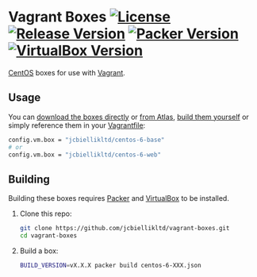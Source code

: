 # Vagrant Boxes [![License](https://img.shields.io/badge/license-MIT-brightgreen.svg)](http://jcbiellik.com/license) [![Release Version](https://img.shields.io/github/release/jcbiellikltd/vagrant-boxes.svg)](https://github.com/jcbiellikltd/vagrant-boxes/releases) [![Packer Version](https://img.shields.io/badge/packer-v0.8.2-yellow.svg)](https://packer.io/) [![VirtualBox Version](https://img.shields.io/badge/virtualbox-v4.3.30-red.svg)](https://www.virtualbox.org/)

[CentOS](https://www.centos.org/) boxes for use with [Vagrant](https://www.vagrantup.com/).

Usage
--------

You can [download the boxes directly](http://repo.jcbiellik.com/boxes/) or [from Atlas](https://atlas.hashicorp.com/jcbiellikltd), [build them yourself](#building) or simply reference them in your [Vagrantfile](Vagrantfile-base):
```sh
config.vm.box = "jcbiellikltd/centos-6-base"
# or
config.vm.box = "jcbiellikltd/centos-6-web"
```

Building
--------

Building these boxes requires [Packer](https://packer.io/) and [VirtualBox](https://www.virtualbox.org/) to be installed.

1. Clone this repo:
	```sh
	git clone https://github.com/jcbiellikltd/vagrant-boxes.git
	cd vagrant-boxes
	```

2. Build a box:
	```sh
	BUILD_VERSION=vX.X.X packer build centos-6-XXX.json
	```
